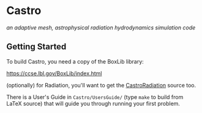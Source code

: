 # Castro
*an adaptive mesh, astrophysical radiation hydrodynamics simulation code*

## Getting Started

To build Castro, you need a copy of the BoxLib library:

https://ccse.lbl.gov/BoxLib/index.html

(optionally) for Radiation, you'll want to get the
[CastroRadiation](https://github.com/BoxLib-Codes/CastroRadiation) source too.

There is a User's Guide in `Castro/UsersGuide/` (type `make` to build
from LaTeX source) that will guide you through running your first
problem.


